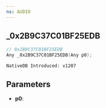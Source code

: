 ```yaml
---
ns: AUDIO
---
```

## _0x2B9C37C01BF25EDB

```c
// 0x2B9C37C01BF25EDB
Any _0x2B9C37C01BF25EDB(Any p0);
```

```
NativeDB Introduced: v1207
```

## Parameters
* **p0**:
